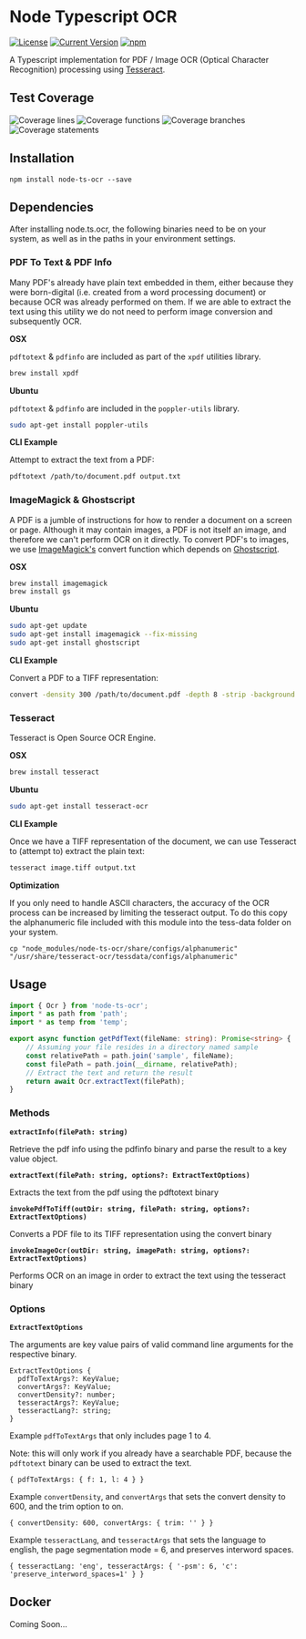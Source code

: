# Node Typescript OCR

[![License][license-image]][license-url]
[![Current Version](https://img.shields.io/npm/v/node-ts-ocr.svg)](https://www.npmjs.com/package/node-ts-ocr)
[![npm](https://img.shields.io/npm/dw/node-ts-ocr.svg)](https://www.npmjs.com/package/node-ts-ocr)

[license-url]: https://opensource.org/licenses/MIT
[license-image]: https://img.shields.io/npm/l/make-coverage-badge.svg

A Typescript implementation for PDF / Image OCR (Optical Character Recognition) processing using [Tesseract](https://github.com/tesseract-ocr/tesseract).

## Test Coverage

![Coverage lines](https://raw.githubusercontent.com/nicolaspearson/node.ts.ocr/master/coverage/badge-lines.svg?sanitize=true)
![Coverage functions](https://raw.githubusercontent.com/nicolaspearson/node.ts.ocr/master/coverage/badge-functions.svg?sanitize=true)
![Coverage branches](https://raw.githubusercontent.com/nicolaspearson/node.ts.ocr/master/coverage/badge-branches.svg?sanitize=true)
![Coverage statements](https://raw.githubusercontent.com/nicolaspearson/node.ts.ocr/master/coverage/badge-statements.svg?sanitize=true)

## Installation

`npm install node-ts-ocr --save`

## Dependencies

After installing node.ts.ocr, the following binaries need to be on your system, as well as in the paths in your environment settings.

### PDF To Text & PDF Info

Many PDF's already have plain text embedded in them, either because they were born-digital (i.e. created from a word processing document) or because OCR was already performed on them. If we are able to extract the text using this utility we do not need to perform image conversion and subsequently OCR.

**OSX**

`pdftotext` & `pdfinfo` are included as part of the `xpdf` utilities library.

```bash
brew install xpdf
```

**Ubuntu**

`pdftotext` & `pdfinfo` are included in the `poppler-utils` library.

```bash
sudo apt-get install poppler-utils
```

**CLI Example**

Attempt to extract the text from a PDF:

```bash
pdftotext /path/to/document.pdf output.txt
```

### ImageMagick & Ghostscript

A PDF is a jumble of instructions for how to render a document on a screen or page. Although it may contain images, a PDF is not itself an image, and therefore we can't perform OCR on it directly. To convert PDF's to images, we use [ImageMagick's](https://www.imagemagick.org/) convert function which depends on [Ghostscript](https://www.ghostscript.com/).

**OSX**

```bash
brew install imagemagick
brew install gs
```

**Ubuntu**

```bash
sudo apt-get update
sudo apt-get install imagemagick --fix-missing
sudo apt-get install ghostscript
```

**CLI Example**

Convert a PDF to a TIFF representation:

```bash
convert -density 300 /path/to/document.pdf -depth 8 -strip -background white -alpha off image.tiff
```

### Tesseract

Tesseract is Open Source OCR Engine.

**OSX**

```bash
brew install tesseract
```

**Ubuntu**

```bash
sudo apt-get install tesseract-ocr
```

**CLI Example**

Once we have a TIFF representation of the document, we can use Tesseract to (attempt to) extract the plain text:

```bash
tesseract image.tiff output.txt
```

**Optimization**

If you only need to handle ASCII characters, the accuracy of the OCR process can be increased by limiting the tesseract output. To do this copy the alphanumeric file included with this module into the tess-data folder on your system.

```
cp "node_modules/node-ts-ocr/share/configs/alphanumeric" "/usr/share/tesseract-ocr/tessdata/configs/alphanumeric"
```

## Usage

```typescript
import { Ocr } from 'node-ts-ocr';
import * as path from 'path';
import * as temp from 'temp';

export async function getPdfText(fileName: string): Promise<string> {
	// Assuming your file resides in a directory named sample
	const relativePath = path.join('sample', fileName);
	const filePath = path.join(__dirname, relativePath);
	// Extract the text and return the result
	return await Ocr.extractText(filePath);
}
```

### Methods

**`extractInfo(filePath: string)`**

Retrieve the pdf info using the pdfinfo binary and parse the result to a key value object.

**`extractText(filePath: string, options?: ExtractTextOptions)`**

Extracts the text from the pdf using the pdftotext binary

**`invokePdfToTiff(outDir: string, filePath: string, options?: ExtractTextOptions)`**

Converts a PDF file to its TIFF representation using the convert binary

**`invokeImageOcr(outDir: string, imagePath: string, options?: ExtractTextOptions)`**

Performs OCR on an image in order to extract the text using the tesseract binary

### Options

**`ExtractTextOptions`**

The arguments are key value pairs of valid command line arguments for the respective binary.

```
ExtractTextOptions {
  pdfToTextArgs?: KeyValue;
  convertArgs?: KeyValue;
  convertDensity?: number;
  tesseractArgs?: KeyValue;
  tesseractLang?: string;
}
```

Example `pdfToTextArgs` that only includes page 1 to 4.

Note: this will only work if you already have a searchable PDF, because the `pdftotext` binary can be used to extract the text.

```
{ pdfToTextArgs: { f: 1, l: 4 } }
```

Example `convertDensity`, and `convertArgs` that sets the convert density to 600, and the trim option to on.

```
{ convertDensity: 600, convertArgs: { trim: '' } }
```

Example `tesseractLang`, and `tesseractArgs` that sets the language to english, the page segmentation mode = 6, and preserves interword spaces.

```
{ tesseractLang: 'eng', tesseractArgs: { '-psm': 6, 'c': 'preserve_interword_spaces=1' } }
```

## Docker

Coming Soon...
